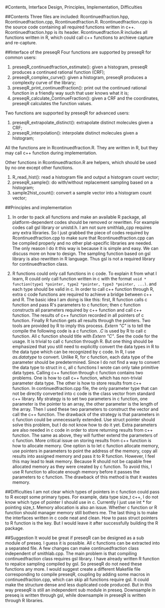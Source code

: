 #Contents, Interface Design, Principles, Implementation,  Difficulties

##Contents
Three files are included: Rcontinuedfraction.hpp, Rcontinuedfraction.cpp, 
Rcontinuedfraction.R. Rcontinuedfraction.cpp is the source code containing 
all required functions written in c++. Rcontinuedfraction.hpp is its 
header. Rcontinuedfraction.R includes all functions written in R, which 
could call c++ functions to archieve capture and re-capture.

##Interface of the preseqR
Four functions are supported by preseqR for common users:
1. preseqR_continuedfraction_estimate(): given a histogram, preseqR produces a 
continued rational function (CRF); 
2. preseqR_complex_curve(): given a histogram, preseqR produces a complexity 
curve of the library;
3. preseqR_print_continuedfraction(): print out the continued rational function 
in a friendly way such that user knows what it is; 
4. preseqR_calculate_ContinueFraction(): given a CRF and the coordinates, 
preseqR calculates the function values.

Two functions are supported by preseqR for advanced users:
1. preseqR_extrapolate_distinct(): extrapolate distinct molecules given a CRF;
2. preseqR_interpolation(): interpolate distinct molecules given a histogram;

All the functions are in Rcontinuedfraction.R. They are written in R, but they 
may call c++ function during implementation.

Other functions in Rcontinuedfraction.R are helpers, which should be used by no 
one except other functions.
1. R_read_hist(): read a histogram file and output a histogram count vector;
2. preseqR_sample(): do with/without replacement sampling based on a histogram;
3. sample2hist_count(): convert a sample vector into a histogram count vector;

##Principles and implementation
1. In order to pack all functions and make an available R package, all 
platform-dependent codes should be removed or rewritten. For example codes call 
gsl library or unistd.h. I am not sure smithlab_cpp requires any extra 
libraries. So I just grabbed the piece of codes required by 
Rcontinuedfraction.cpp to make sure that Rcontinuedfraction.cpp can be compiled 
properly and no other plat-specific libraries are needed. The only reason I do 
it this way is because it is simple and easy. We can discuss more on how to 
design. The sampling function based on gsl library is also rewritten in R 
language. Thus gsl is not a required library for continuedfraction class.

2. R functions could only call functions in c code. To explain it from what I
learn, R could only call function written in c with the format 
```void * function(type1 *pointer, type2 *pointer, type3 *pointer, ...)```. 
and each type should be valid in c. In order to call c++ function through R, 
extra c code functions are required to achieve a bridge between c++ and R. The 
basic idea I am doing is like this: first, R function calls c function and pass
R's parameters to c function; then c function constructs all parameters required
by c++ function and call c++ function. The results of c++ function recorded in 
all pointers of c function. Finally R function gets all results through the 
pointers. Two tools are provided by R to imply this process. *Extern "C"* is to 
tell the compile the following code is a c function. *.C* is used by R to call
c function. All c function should title with *Extern "C"*. See the code for the
usage. It is trivial to call c function through R. But one thing should be 
emphasized that you still need to explicitly convert the data types in R to the
data type which can be recognized by c code. In R, I use *as.datatype* to 
convert. Unlike R, for c function, each data type of the parameter should be
predetermined. Since I do not find a way to convert the data type to struct in 
c, all c functions I wrote can only take primitive data types.  Calling c++ 
function through c function contains two problems. One is how to call c++ 
function, which has non-trivial parameter data type. The other is  how to store 
results from c++ function. In continuedfraction.cpp file, the only parameter
type that can not be directly converted into c code is the class vector from
standard c++ library. My strategy is to set two parameters in c function, one
parameter is the pointer to an array, the other parameter is the length of the 
array. Then I used these two parameters to construct the vector and call the c++
function. The drawback of the strategy is that parameters in c function could be
unnecessarily extended. Use struct pointer should solve this problem, but I do 
not know how to do it yet. Extra parameters are also needed in c code in order
to store returning results from c++ function. The same as above, they will 
further extend the parameters of c function. More critical issue on storing
results from c++ function is how to allocate memory. One option is to let c
function allocate memory, use pointers in parameters to point the address of the
memory, copy all results into assigned memory and pass it to R function. 
However, I feel this may lead to leak memory. Because R should not be capable 
free allocated memory as they were created by c function. To avoid this, I use R
function to allocate enough memory before it passes the parameters to c 
function. The drawback of this method is that it wastes memory.

##Difficulties
I am not clear which types of pointers in c function could pass to R except some
primary types. For example, data type size_t c++, I do not know which type of 
pointer I should use in c. Currently I just use int * for pointing size_t. 
Memory allocation is also an issue. Whether c function or R function should 
manager memory still bothers me. The last thing is to make the interfaces 
written in c code neat and clean. How to pass struct pointers to R function is 
the key. But I would leave it after successfully building the R package. 

##Suggestion
It would be great if preseqR can be designed as a sub module of preseq. I guess 
it is possible. All c functions can be extracted into a separated file. A few 
changes can make continuedfraction class independent of smithlab.cpp. The main 
problem is that compiling continuedfraction class requires gsl library. I have 
already written R function to repalce sampling compiled by gsl. So preseqR do 
not need these functions any more. I would suggest create a different Makefile 
file corresponding to compile preseqR, coupling by adding some macros in 
continuedfraction.cpp, which can skip all functions require gsl. It could make 
the structure dense and less duplicated code produced. But in this way preseqR 
is still an independent sub module in preseq. Downsample in preseq is written 
through gsl, while downsample in preseqR is written through R libraries. 


